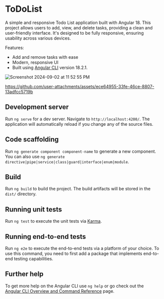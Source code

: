 # ToDoList
A simple and responsive Todo List application built with Angular 18. This project allows users to add, view, and delete tasks, providing a clean and user-friendly interface. It's designed to be fully responsive, ensuring usability across various devices.

Features:
- Add and remove tasks with ease
- Modern, responsive UI
- Built using [Angular CLI](https://github.com/angular/angular-cli) version 18.2.1.

![Screenshot 2024-09-02 at 11 52 55 PM](https://github.com/user-attachments/assets/63549bac-9399-40b0-a613-8ddf878166b6)

https://github.com/user-attachments/assets/ece64955-33fe-46ce-8807-13adfcc5719b


## Development server

Run `ng serve` for a dev server. Navigate to `http://localhost:4200/`. The application will automatically reload if you change any of the source files.

## Code scaffolding

Run `ng generate component component-name` to generate a new component. You can also use `ng generate directive|pipe|service|class|guard|interface|enum|module`.

## Build

Run `ng build` to build the project. The build artifacts will be stored in the `dist/` directory.

## Running unit tests

Run `ng test` to execute the unit tests via [Karma](https://karma-runner.github.io).

## Running end-to-end tests

Run `ng e2e` to execute the end-to-end tests via a platform of your choice. To use this command, you need to first add a package that implements end-to-end testing capabilities.

## Further help

To get more help on the Angular CLI use `ng help` or go check out the [Angular CLI Overview and Command Reference](https://angular.dev/tools/cli) page.
